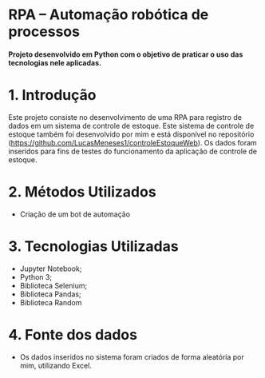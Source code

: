 # RPA – Automação robótica de processos
#### Projeto desenvolvido em Python com o objetivo de praticar o uso das tecnologias nele aplicadas.

# 1.	Introdução
Este projeto consiste no desenvolvimento de uma RPA para registro de dados em um sistema de controle de estoque. Este sistema de controle de estoque também foi desenvolvido por mim e está disponível no repositório (https://github.com/LucasMeneses1/controleEstoqueWeb).  Os dados foram inseridos para fins de testes do funcionamento da aplicação de controle de estoque.

# 2.	Métodos Utilizados
*	Criação de um bot de automação

# 3.	Tecnologias Utilizadas
*	Jupyter Notebook;
*	Python 3;
*	Biblioteca Selenium;
*	Biblioteca Pandas;
*	Biblioteca Random

# 4.	Fonte dos dados
*	Os dados inseridos no sistema foram criados de forma aleatória por mim, utilizando Excel. 
